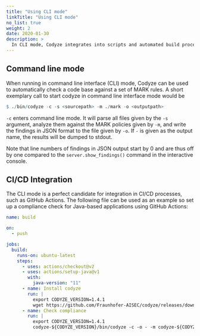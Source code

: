 ```yaml
---
title: "Using CLI mode"
linkTitle: "Using CLI mode"
no_list: true
weight: 2
date: 2020-01-30
description: >
  In CLI mode, Codyze integrates into scripts and automated build processes.
---
```



## Command line mode

When running in command line interface (CLI) mode, Codyze can be used to automatically check a code base against a set of MARK rules.
A short exemplary call to start codyze in command line interface mode would be

```r
$ ./bin/codyze -c -s <sourcepath> -m ./mark -o <outputpath>
```

`-c` enters command line mode. It will parse all files given by the `-s` argument, analyze them against the MARK policies given by `-m`, and write the findings in JSON format to the file given by `-o`. If `-` is given as the output name, the results will be dumped to stdout.

Note that line numbers of findings in JSON output start by 0 and are thus off by one compared to the `server.show_findings()` command in the interactive console.

## CI/CD Integration

The CLI mode is a perfect candidate for integration in CI/CD processes, such as GitHub Actions. The following file can be used as an example so set up a compliance check for Java-based applications using GitHub Actions:

```yaml
name: build

on:
  - push

jobs:
  build:
    runs-on: ubuntu-latest
    steps:
      - uses: actions/checkout@v2
      - uses: actions/setup-java@v1
        with:
          java-version: "11"
      - name: Install codyze
        run: |
          export CODYZE_VERSION=1.4.1
          wget https://github.com/Fraunhofer-AISEC/codyze/releases/download/v${CODYZE_VERSION}/codyze-${CODYZE_VERSION}.zip && unzip codyze-${CODYZE_VERSION}.zip
      - name: Check compliance
        run: |
          export CODYZE_VERSION=1.4.1
          codyze-${CODYZE_VERSION}/bin/codyze -c -o - -m codyze-${CODYZE_VERSION}/mark -s src/main/java
```
